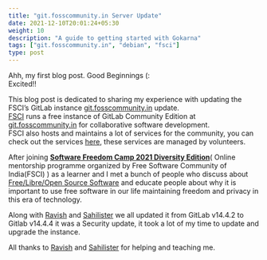 ```yaml
---
title: "git.fosscommunity.in Server Update"
date: 2021-12-10T20:01:24+05:30
weight: 10
description: "A guide to getting started with Gokarna"
tags: ["git.fosscommunity.in", "debian", "fsci"]
type: post
---
```


Ahh, my first blog post.   Good Beginnings  (:   
Excited!!

This blog post is dedicated to sharing my experience with updating the FSCI’s GitLab instance [git.fosscommunity.in](https://git.fosscommunity.in/) update.<br>
[FSCI](https://fsci.in/) runs a free instance of GitLab Community Edition at [git.fosscommunity.in](https://git.fosscommunity.in) for collaborative software development.<br>
FSCI also hosts and maintains a lot of services for the community, you can check out the services [here](https://fsci.in/#poddery), these services are managed by volunteers.

After joining  [**Software Freedom Camp 2021 Diversity Edition**](https://camp.fsci.in)( Online mentorship programme organized by Free Software Community of India(FSCI) ) as a learner and I met a bunch of people who discuss about [Free/Libre/Open Source Software](https://ravidwivedi.in/posts/free-software-explained-simply/) and educate people about why it is important to use free software in our life maintaining freedom and privacy in this era of technology.
<br>

Along with [Ravish](https://ravish0007.github.io) and [Sahilister](https://blog.sahilister.in)  we all updated it from GitLab v14.4.2 to Gitlab v14.4.4 it was a Security update, it took a lot of my time to update and upgrade the instance.


All thanks to  [Ravish](https://ravish0007.github.io) and [Sahilister](https://blog.sahilister.in) for helping and teaching me.
